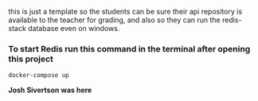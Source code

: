 this is just a template so the students can be sure their api repository is available to the teacher for grading, and also so they can run the redis-stack database even on windows.

### To start Redis run this command in the terminal after opening this project
```
docker-compose up
```

**Josh Sivertson was here**
